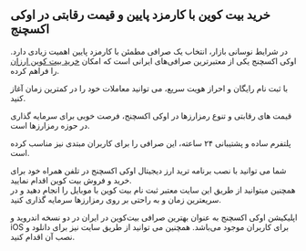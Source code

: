 

## خرید بیت‌ کوین با کارمزد پایین و قیمت رقابتی در اوکی اکسچنج

در شرایط نوسانی بازار، انتخاب یک صرافی مطمئن با کارمزد پایین اهمیت زیادی دارد. اوکی اکسچنج یکی از معتبرترین صرافی‌های ایرانی است که امکان [خرید بیت کوین ارزان](https://ok-ex.io/buy-and-sell/BTC/) را فراهم کرده.

با ثبت‌ نام رایگان و احراز هویت سریع، می‌ توانید معاملات خود را در کمترین زمان آغاز کنید.

قیمت‌ های رقابتی و تنوع رمز‌ارزها در اوکی اکسچنج، فرصت خوبی برای سرمایه‌ گذاری در حوزه رمزارزها است.

پلتفرم ساده و پشتیبانی ۲۴ ساعته، این صرافی را برای کاربران مبتدی نیز مناسب کرده است.

شما می‌ توانید با نصب برنامه ترید ارز دیجیتال اوکی اکسچنج در تلفن همراه خود برای خرید و فروش بیت کوین اقدام نمایید.  
همچنین میتوانید از طریق این سایت معتبر ثبت نام بیت کوین با موبایل را انجام دهید و در سریعترین زمان و به راحتی بر روی رمزارزها سرمایه گذاری کنید.

اپلیکیشن اوکی اکسچنج به عنوان بهترین صرافی بیت‌کوین در ایران در دو نسخه اندروید و iOS برای کاربران موجود می‌باشد. همچنین می توانید از طریق سایت نیز برای دانلود و نصب آن اقدام کنید.
